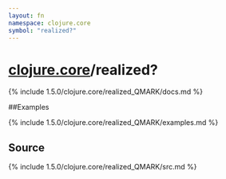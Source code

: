 ```yaml
---
layout: fn
namespace: clojure.core
symbol: "realized?"
---
```


# [clojure.core](../)/realized?

{% include 1.5.0/clojure.core/realized_QMARK/docs.md %}

##Examples

{% include 1.5.0/clojure.core/realized_QMARK/examples.md %}
## Source
{% include 1.5.0/clojure.core/realized_QMARK/src.md %}

